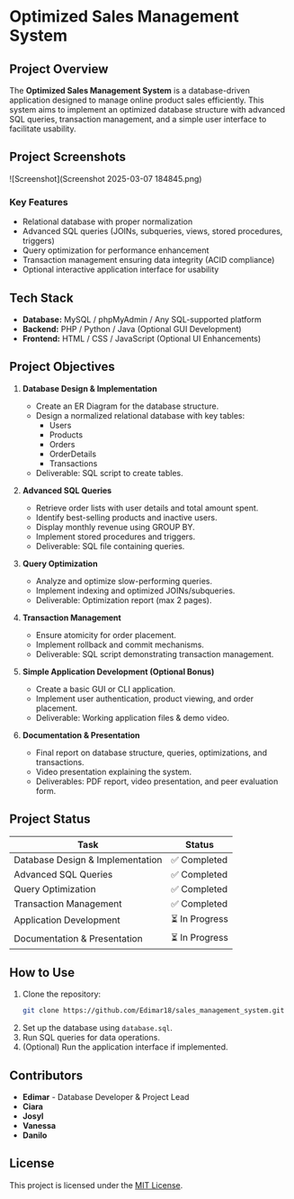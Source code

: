 # Optimized Sales Management System

## Project Overview
The **Optimized Sales Management System** is a database-driven application designed to manage online product sales efficiently. This system aims to implement an optimized database structure with advanced SQL queries, transaction management, and a simple user interface to facilitate usability.


## Project Screenshots
![Screenshot](Screenshot 2025-03-07 184845.png)


### **Key Features**
- Relational database with proper normalization
- Advanced SQL queries (JOINs, subqueries, views, stored procedures, triggers)
- Query optimization for performance enhancement
- Transaction management ensuring data integrity (ACID compliance)
- Optional interactive application interface for usability

## **Tech Stack**
- **Database:** MySQL / phpMyAdmin / Any SQL-supported platform
- **Backend:** PHP / Python / Java (Optional GUI Development)
- **Frontend:** HTML / CSS / JavaScript (Optional UI Enhancements)

## **Project Objectives**
1. **Database Design & Implementation**  
   - Create an ER Diagram for the database structure.
   - Design a normalized relational database with key tables:
     - Users
     - Products
     - Orders
     - OrderDetails
     - Transactions
   - Deliverable: SQL script to create tables.

2. **Advanced SQL Queries**  
   - Retrieve order lists with user details and total amount spent.
   - Identify best-selling products and inactive users.
   - Display monthly revenue using GROUP BY.
   - Implement stored procedures and triggers.
   - Deliverable: SQL file containing queries.

3. **Query Optimization**  
   - Analyze and optimize slow-performing queries.
   - Implement indexing and optimized JOINs/subqueries.
   - Deliverable: Optimization report (max 2 pages).

4. **Transaction Management**  
   - Ensure atomicity for order placement.
   - Implement rollback and commit mechanisms.
   - Deliverable: SQL script demonstrating transaction management.

5. **Simple Application Development (Optional Bonus)**  
   - Create a basic GUI or CLI application.
   - Implement user authentication, product viewing, and order placement.
   - Deliverable: Working application files & demo video.

6. **Documentation & Presentation**  
   - Final report on database structure, queries, optimizations, and transactions.
   - Video presentation explaining the system.
   - Deliverables: PDF report, video presentation, and peer evaluation form.

## **Project Status**
| Task | Status |
|------|--------|
| Database Design & Implementation |  ✅ Completed  |
| Advanced SQL Queries |  ✅ Completed  |
| Query Optimization | ✅ Completed  |
| Transaction Management |✅ Completed  |
| Application Development |  ⏳ In Progress |
| Documentation & Presentation | ⏳ In Progress |

## **How to Use**
1. Clone the repository:
   ```bash
   git clone https://github.com/Edimar18/sales_management_system.git
   ```
2. Set up the database using `database.sql`.
3. Run SQL queries for data operations.
4. (Optional) Run the application interface if implemented.

## **Contributors**
- **Edimar** - Database Developer & Project Lead
- **Ciara**
- **Josyl**
- **Vanessa**
- **Danilo**


## **License**
This project is licensed under the [MIT License](LICENSE).


